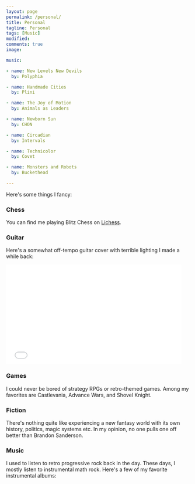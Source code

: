 ```yaml
---
layout: page
permalink: /personal/
title: Personal
tagline: Personal
tags: [Music]
modified: 
comments: true
image:

music:

- name: New Levels New Devils
  by: Polyphia

- name: Handmade Cities
  by: Plini

- name: The Joy of Motion
  by: Animals as Leaders

- name: Newborn Sun
  by: CHON

- name: Circadian
  by: Intervals

- name: Technicolor
  by: Covet

- name: Monsters and Robots
  by: Buckethead

---
```


<p>Here's some things I fancy:</p>

<h3>Chess</h3>
<p>
You can find me playing Blitz Chess on <a href="https://lichess.org/@/nickpappu">
Lichess</a>.
</p>

<h3>Guitar</h3>

Here's a somewhat off-tempo guitar cover with terrible lighting I made a while back:

<iframe width="480" height="270" src="//www.youtube.com/embed/yxrMHqt3Jg4"
frameborder="0" allowfullscreen></iframe>

<h3>Games</h3>

<p>
I could never be bored of strategy RPGs or retro-themed games. Among my
favorites are Castlevania, Advance Wars, and Shovel Knight.
</p>

<h3>Fiction</h3>

<p>There's nothing quite like experiencing a new fantasy world with its own
history, politics, magic systems etc. In my opinion, no one pulls one
off better than Brandon Sanderson.
</p>


<h3>Music</h3>
<p>I used to listen to retro progressive rock back in the day.
These days, I mostly listen to instrumental math rock. Here's a few of
my favorite instrumental albums:</p>

<div class = "albums">

</div>





